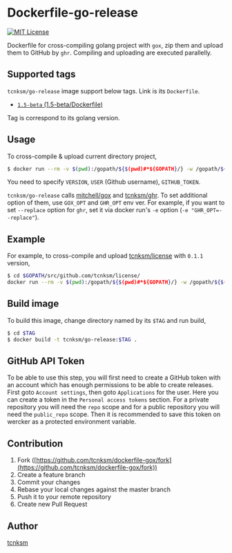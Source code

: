 Dockerfile-go-release
====

[![MIT License](http://img.shields.io/badge/license-MIT-blue.svg?style=flat-square)][LICENSE]

[LICENSE]: https://github.com/tcnksm/dockerfile-gox/blob/master/LICENCE

Dockerfile for cross-compiling golang project with `gox`, zip them and upload them to GitHub by `ghr`.
Compiling and uploading are executed parallelly.

## Supported tags

`tcnksm/go-release` image support below tags. Link is its `Dockerfile`. 

- [`1.5-beta` (1.5-beta/Dockerfile)](https://github.com/tcnksm/dockerfile-gox/blob/master/1.5-beta/Dockerfile)

Tag is correspond to its golang version. 

## Usage

To cross-compile & upload current directory project, 

```bash
$ docker run --rm -v $(pwd):/gopath/${$(pwd)#*${GOPATH}/} -w /gopath/${$(pwd)#*${GOPATH}/} tcnksm/go-release:1.5-beta VERSION USER TOKEN
```

You need to specify `VERSION`, `USER` (Github username), `GITHUB_TOKEN`.

`tcnksm/go-release` calls [mitchell/gox](https://github.com/mitchellh/gox) and [tcnksm/ghr](https://github.com/tcnksm/ghr). To set additional option of them, use `GOX_OPT` and `GHR_OPT` env ver. For example, if you want to set `--replace` option for `ghr`, set it via docker run's `-e` option (`-e "GHR_OPT=--replace"`). 


## Example

For example, to cross-compile and upload [tcnksm/license](https://github.com/tcnksm/license) with `0.1.1` version,

```bash
$ cd $GOPATH/src/github.com/tcnksm/license/
docker run --rm -v $(pwd):/gopath/${$(pwd)#*${GOPATH}/} -w /gopath/${$(pwd)#*${GOPATH}/} tcnksm/go-release:1.5-beta 0.1.1 tcnksm $TOKEN
```

## Build image

To build this image, change directory named by its `$TAG` and run build,

```bash
$ cd $TAG
$ docker build -t tcnksm/go-release:$TAG . 
```

## GitHub API Token

To be able to use this step, you will first need to create a GitHub token with an account which has enough permissions to be able to create releases. First goto `Account settings`, then goto `Applications` for the user. Here you can create a token in the `Personal access tokens` section. For a private repository you will need the `repo` scope and for a public repository you will need the `public_repo` scope. Then it is recommended to save this token on wercker as a protected environment variable.

## Contribution

1. Fork ([https://github.com/tcnksm/dockerfile-gox/fork](https://github.com/tcnksm/dockerfile-gox/fork))
1. Create a feature branch
1. Commit your changes
1. Rebase your local changes against the master branch
1. Push it to your remote repository
1. Create new Pull Request

## Author

[tcnksm](https://github.com/tcnksm)
